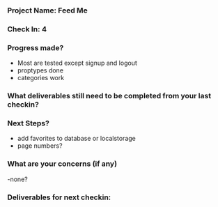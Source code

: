 ### Project Name: Feed Me

### Check In: 4

### Progress made?
- Most are tested except signup and logout
- proptypes done
- categories work

### What deliverables still need to be completed from your last checkin?


### Next Steps?
- add favorites to database or localstorage
- page numbers?


### What are your concerns (if any)
-none?

### Deliverables for next checkin:
